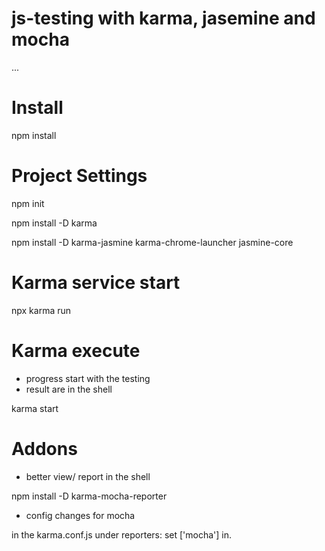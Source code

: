 # js-testing with karma, jasemine and mocha

...

# Install
npm install

# Project Settings
npm init

npm install -D karma

npm install -D karma-jasmine karma-chrome-launcher jasmine-core

# Karma service start
 npx karma run

# Karma execute 
- progress start with the testing
- result are in the shell

karma start 

# Addons 
- better view/ report in the shell

npm install -D karma-mocha-reporter
- config changes for mocha

in the karma.conf.js under reporters: set ['mocha'] in.
